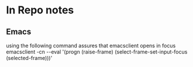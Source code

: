# In Repo notes

## Emacs

using the following command assures that emacsclient opens in focus
emacsclient -cn --eval '(progn (raise-frame) (select-frame-set-input-focus (selected-frame)))'
